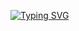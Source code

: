 <a href="https://git.io/typing-svg"><img src="https://readme-typing-svg.demolab.com?font=Fira+Code&weight=600&size=23&letterSpacing=1px&duration=1000&pause=3000&color=F7F7F7&multiline=true&width=435&lines=Sowmith+Sripadi+;Full+Stack+Developer" alt="Typing SVG" /></a>

<!--
**SowmithSripadi/SowmithSripadi** is a ✨ _special_ ✨ repository because its `README.md` (this file) appears on your GitHub profile.

Here are some ideas to get you started:

- 🔭 I’m currently working on ...
- 🌱 I’m currently learning ...
- 👯 I’m looking to collaborate on ...
- 🤔 I’m looking for help with ...
- 💬 Ask me about ...
- 📫 How to reach me: ...
- 😄 Pronouns: ...
- ⚡ Fun fact: ...
-->
